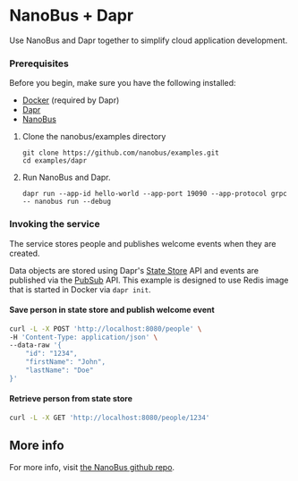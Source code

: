 # NanoBus + Dapr

Use NanoBus and Dapr together to simplify cloud application development.

### Prerequisites

Before you begin, make sure you have the following installed:

* [Docker](https://docs.docker.com/get-docker/) (required by Dapr)
* [Dapr](https://dapr.io)
* [NanoBus](https://github.com/nanobus/nanobus)

1) Clone the nanobus/examples directory

    ```
    git clone https://github.com/nanobus/examples.git
    cd examples/dapr
    ```

2) Run NanoBus and Dapr.

    ```shell
    dapr run --app-id hello-world --app-port 19090 --app-protocol grpc -- nanobus run --debug
    ```

### Invoking the service

The service stores people and publishes welcome events when they are created.

Data objects are stored using Dapr's [State Store](https://docs.dapr.io/developing-applications/building-blocks/state-management/state-management-overview/) API and events are published via the [PubSub](https://docs.dapr.io/developing-applications/building-blocks/pubsub/pubsub-overview/) API. This example is designed to use Redis image that is started in Docker via `dapr init`.

#### Save person in state store and publish welcome event

```sh
curl -L -X POST 'http://localhost:8080/people' \
-H 'Content-Type: application/json' \
--data-raw '{
    "id": "1234",
    "firstName": "John",
    "lastName": "Doe"
}'
```

#### Retrieve person from state store

```sh
curl -L -X GET 'http://localhost:8080/people/1234'
```

## More info

For more info, visit [the NanoBus github repo](https://github.com/nanobus/nanobus).
